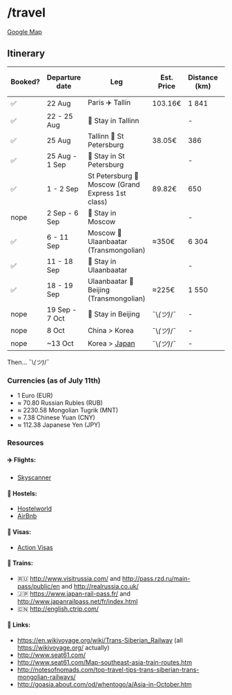 # /travel

[Google Map](https://www.google.com/maps/d/u/1/edit?mid=1bnooPmMNt33NSRK2YAVpEtV_uGA)

## Itinerary

Booked?             | Departure date | Leg                                                          | Est. Price  | Distance (km) | Total Distance (km) | 
--------------------|----------------|--------------------------------------------------------------|-------------|---------------|---------------------|
 :white_check_mark: | 22 Aug         | Paris :airplane: Tallin                                      |  103.16€    | 1 841         | 1 841               |
 :white_check_mark: | 22 - 25 Aug    | :hotel: Stay in Tallinn                                      |             | -             | 1 841               |
 :white_check_mark: | 25 Aug         | Tallinn :train: St Petersburg                                |  38.05€     | 386           | 2 227               |
 :white_check_mark: | 25 Aug - 1 Sep | :hotel: Stay in St Petersburg                                |             | -             | 2 227               |
 :white_check_mark: | 1 - 2 Sep      | St Petersburg :train: Moscow (Grand Express 1st class)       |  89.82€     | 650           | 2 877               |
 nope               | 2 Sep - 6 Sep  | :hotel: Stay in Moscow                                       |             | -             | 2 877               |
 :white_check_mark: | 6 - 11 Sep     | Moscow :train: Ulaanbaatar (Transmongolian)                  |  ≈350€      | 6 304         | 9 181               |
 :white_check_mark: | 11 - 18 Sep    | :hotel: Stay in Ulaanbaatar                                  |             | -             | 9 181               |
 :white_check_mark: | 18 - 19 Sep    | Ulaanbaatar :train: Beijing (Transmongolian)                 |  ≈225€      | 1 550         | 10 731              |
 nope               | 19 Sep - 7 Oct | :hotel: Stay in Beijing                                      | ¯\\_(ツ)_/¯ | -             | -                   |
 nope               | 8 Oct          | China > Korea                                                | ¯\\_(ツ)_/¯ | -             | -                   |
 nope               | ~13 Oct        | Korea > [Japan](https://www.youtube.com/watch?v=GKrqDzljhc0) | ¯\\_(ツ)_/¯ | -             | -                   |
 
Then… ¯\\_(ツ)_/¯

### Currencies (as of July 11th)
- 1 Euro (EUR)
- ≈ 70.80 Russian Rubles (RUB)
- ≈ 2230.58 Mongolian Tugrik (MNT)
- ≈ 7.38 Chinese Yuan (CNY)
- ≈ 112.38 Japanese Yen (JPY)

### Resources

#### :airplane: Flights:
- [Skyscanner](http://skyscanner.com)

#### :hotel: Hostels:
- [Hostelworld](http://www.hostelworld.com)
- [AirBnb](https://www.airbnb.com/)

#### :page_facing_up: Visas:
- [Action Visas](http://action-visas.com)

#### :train: Trains:
- :ru: http://www.visitrussia.com/ and http://pass.rzd.ru/main-pass/public/en and http://realrussia.co.uk/
- :jp: https://www.japan-rail-pass.fr/ and http://www.japanrailpass.net/fr/index.html
- :cn: http://english.ctrip.com/

#### :paperclip: Links:
- https://en.wikivoyage.org/wiki/Trans-Siberian_Railway (all https://wikivoyage.org/ actually)
- http://www.seat61.com/
- http://www.seat61.com/Map-southeast-asia-train-routes.htm
- http://notesofnomads.com/top-travel-tips-trans-siberian-trans-mongolian-railways/
- http://goasia.about.com/od/whentogo/a/Asia-in-October.htm
